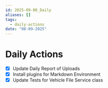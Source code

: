 ```yaml
---
id: 2025-09-08_Daily
aliases: []
tags:
  - daily-actions
date: "08-09-2025"
---
```


# Daily Actions

- [x] Update Daily Report of Uploads
- [x] Install plugins for Markdown Environment
- [x] Update Tests for Vehicle File Service class
